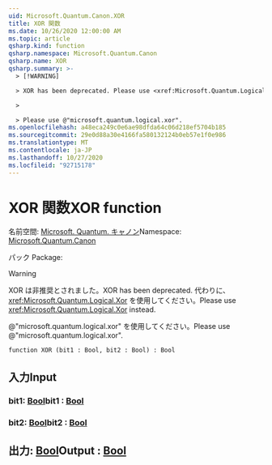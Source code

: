 ```yaml
---
uid: Microsoft.Quantum.Canon.XOR
title: XOR 関数
ms.date: 10/26/2020 12:00:00 AM
ms.topic: article
qsharp.kind: function
qsharp.namespace: Microsoft.Quantum.Canon
qsharp.name: XOR
qsharp.summary: >-
  > [!WARNING]

  > XOR has been deprecated. Please use <xref:Microsoft.Quantum.Logical.Xor> instead.

  >

  > Please use @"microsoft.quantum.logical.xor".
ms.openlocfilehash: a48eca249c0e6ae98dfda64c06d218ef5704b185
ms.sourcegitcommit: 29e0d88a30e4166fa580132124b0eb57e1f0e986
ms.translationtype: MT
ms.contentlocale: ja-JP
ms.lasthandoff: 10/27/2020
ms.locfileid: "92715178"
---
```

# <a name="xor-function"></a><span data-ttu-id="9d99d-102">XOR 関数</span><span class="sxs-lookup"><span data-stu-id="9d99d-102">XOR function</span></span>

<span data-ttu-id="9d99d-103">名前空間: [Microsoft. Quantum. キャノン](xref:Microsoft.Quantum.Canon)</span><span class="sxs-lookup"><span data-stu-id="9d99d-103">Namespace: [Microsoft.Quantum.Canon](xref:Microsoft.Quantum.Canon)</span></span>

<span data-ttu-id="9d99d-104">パック [](https://nuget.org/packages/)</span><span class="sxs-lookup"><span data-stu-id="9d99d-104">Package: [](https://nuget.org/packages/)</span></span>


> [!WARNING]
> <span data-ttu-id="9d99d-105">XOR は非推奨とされました。</span><span class="sxs-lookup"><span data-stu-id="9d99d-105">XOR has been deprecated.</span></span> <span data-ttu-id="9d99d-106">代わりに、<xref:Microsoft.Quantum.Logical.Xor> を使用してください。</span><span class="sxs-lookup"><span data-stu-id="9d99d-106">Please use <xref:Microsoft.Quantum.Logical.Xor> instead.</span></span>
>
> <span data-ttu-id="9d99d-107">@"microsoft.quantum.logical.xor" を使用してください。</span><span class="sxs-lookup"><span data-stu-id="9d99d-107">Please use @"microsoft.quantum.logical.xor".</span></span>



```qsharp
function XOR (bit1 : Bool, bit2 : Bool) : Bool
```


## <a name="input"></a><span data-ttu-id="9d99d-108">入力</span><span class="sxs-lookup"><span data-stu-id="9d99d-108">Input</span></span>

### <a name="bit1--bool"></a><span data-ttu-id="9d99d-109">bit1: [Bool](xref:microsoft.quantum.lang-ref.bool)</span><span class="sxs-lookup"><span data-stu-id="9d99d-109">bit1 : [Bool](xref:microsoft.quantum.lang-ref.bool)</span></span>




### <a name="bit2--bool"></a><span data-ttu-id="9d99d-110">bit2: [Bool](xref:microsoft.quantum.lang-ref.bool)</span><span class="sxs-lookup"><span data-stu-id="9d99d-110">bit2 : [Bool](xref:microsoft.quantum.lang-ref.bool)</span></span>





## <a name="output--bool"></a><span data-ttu-id="9d99d-111">出力: [Bool](xref:microsoft.quantum.lang-ref.bool)</span><span class="sxs-lookup"><span data-stu-id="9d99d-111">Output : [Bool](xref:microsoft.quantum.lang-ref.bool)</span></span>


